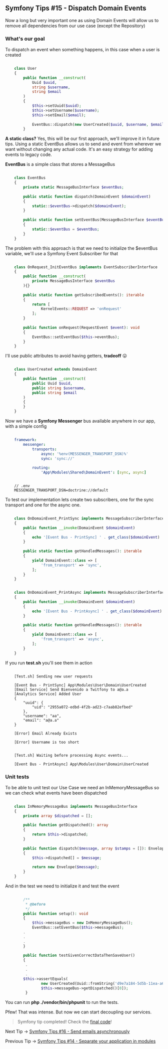 ## Symfony Tips #15 - Dispatch Domain Events

Now a long but very important one as using Domain Events will allow us to remove all dependencies from our use case (except the Repository)

### What's our goal

To dispatch an event when something happens, in this case when a user is created

```php

    class User
    {
        public function __construct(
            Uuid $uuid,
            string $username,
            string $email
        )
        {
            $this->setUuid($uuid);
            $this->setUsername($username);
            $this->setEmail($email);
    
            EventBus::dispatch(new UserCreated($uuid, $username, $email));
        }
 ```   

**A static class?** Yes, this will be our first approach, we'll improve it in future tips. Using a static EventBus allows us to send and event from wherever we want without changing any actual code. It's an easy strategy for adding events to legacy code.

**EventBus** is a simple class that stores a MessageBus

```php

    class EventBus
    {
        private static MessageBusInterface $eventBus;
    
        public static function dispatch(DomainEvent $domainEvent)
        {
            static::$eventBus->dispatch($domainEvent);
        }
    
        public static function setEventBus(MessageBusInterface $eventBus)
        {
            static::$eventBus = $eventBus;
        }
    }
```    

The problem with this approach is that we need to initialize the $eventBus variable, we'll use a Symfony Event Subscriber for that

```php

    class OnRequest_InitEventBus implements EventSubscriberInterface
    {
        public function __construct(
            private MessageBusInterface $eventBus
        ){}
    
        public static function getSubscribedEvents(): iterable
        {
            return [
                KernelEvents::REQUEST => 'onRequest'
            ];
        }
    
        public function onRequest(RequestEvent $event): void
        {
            EventBus::setEventBus($this->eventBus);
        }
    }
```    

I'll use public attributes to avoid having getters, **tradeoff** 😛

```php

    class UserCreated extends DomainEvent
    {
        public function __construct(
            public Uuid $uuid,
            public string $username,
            public string $email
        )
        {
        }
    }
 ```   

Now we have a **Symfony Messenger** bus available anywhere in our app, with a simple config

```yaml

    framework:
        messenger:
            transports:
                async: '%env(MESSENGER_TRANSPORT_DSN)%'
                sync: 'sync://'
    
            routing:
                'App\Modules\Shared\DomainEvent': [sync, async]
```   

```

    // .env
    MESSENGER_TRANSPORT_DSN=doctrine://default
```  

To test our implementation lets create two subscribers, one for the sync transport and one for the async one.

```php

    class OnDomainEvent_PrintSync implements MessageSubscriberInterface
    {
        public function __invoke(DomainEvent $domainEvent)
        {
            echo '[Event Bus - PrintSync] ' . get_class($domainEvent) . "\n";
        }
    
        public static function getHandledMessages(): iterable
        {
            yield DomainEvent::class => [
                'from_transport' => 'sync',
            ];
        }
    }
``` 

```php

    class OnDomainEvent_PrintAsync implements MessageSubscriberInterface
    {
        public function __invoke(DomainEvent $domainEvent)
        {
            echo '[Event Bus - PrintAsync] ' . get_class($domainEvent) . "\n";
        }
    
        public static function getHandledMessages(): iterable
        {
            yield DomainEvent::class => [
                'from_transport' => 'async',
            ];
        }
    }
```   

If you run **test.sh** you'll see them in action

```

    [Test.sh] Sending new user requests
    
    [Event Bus - PrintSync] App\Modules\User\Domain\UserCreated
    [Email Service] Send Bienvenido a Twitfony to a@a.a
    [Analytics Service] Added User
    {
        "uuid": {
            "uid": "2955a072-edbd-4f2b-ad23-c7aab82efbed"
        },
        "username": "aa",
        "email": "a@a.a"
    }
    
    [Error] Email Already Exists
    
    [Error] Username is too short
    
    
    [Test.sh] Waiting before processing Async events...
    
    [Event Bus - PrintAsync] App\Modules\User\Domain\UserCreated
 ```   

### Unit tests

To be able to unit test our Use Case we need an InMemoryMessageBus so we can check what events have been dispatched

```php

    class InMemoryMessageBus implements MessageBusInterface
    {
        private array $dispatched = [];
    
        public function getDispatched(): array
        {
            return $this->dispatched;
        }
    
        public function dispatch($message, array $stamps = []): Envelope
        {
            $this->dispatched[] = $message;
    
            return new Envelope($message);
        }
    }
```  

And in the test we need to initialize it and test the event

```php

        /**
         * @before
         */
        public function setup(): void
        {
            $this->messageBus = new InMemoryMessageBus();
            EventBus::setEventBus($this->messageBus);
        .
        .
        .
        }
    
        public function testGivenCorrectDataThenSaveUser()
        {
         .
         .
         .
        $this->assertEquals(
                new UserCreated(Uuid::fromString('d9e7a184-5d5b-11ea-a62a-3499710062d0'), 'username', 'username@tips.com'),
                $this->messageBus->getDispatched()[0]);
         }
 ```   

You can run **php ./vendor/bin/phpunit** to run the tests.

Pfew! That was intense. But now we can start decoupling our services.

> Symfony tip completed! Check the [final code](https://github.com/albertobeiz/symfony-tips/tree/15)!

Next Tip -> [Symfony Tips #16 - Send emails asynchronously](https://github.com/albertobeiz/symfony-tips/tree/16)

Previous Tip -> [Symfony Tips #14 - Separate your application in modules](https://github.com/albertobeiz/symfony-tips/tree/14)
